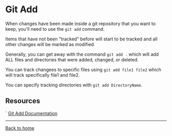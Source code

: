 # Git Add

When changes have been made inside a git repository that you want to keep, you'll need to use the `git add` command.

Items that have not been "tracked" before will start to be tracked and all other changes will be marked as modified.

Generally, you can get away with the command `git add .` which will add ALL files and directories that were added, changed, or deleted.

You can track changees to specific files using `git add file1 file2` which will track specifically file1 and file2.

You can specify tracking directories with `git add DirectoryName`.

## Resources

` [Git Add Documentation](https://git-scm.com/docs/git-add)

---

[Back to home](../README.md)
